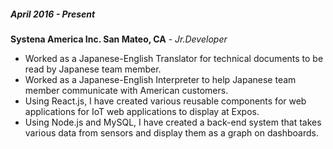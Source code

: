 ##### April 2016 - Present

__Systena America Inc. San Mateo, CA__ - *Jr.Developer*
      
- Worked as a Japanese-English Translator for technical documents to be read by Japanese team member.
- Worked as a Japanese-English Interpreter to help Japanese team member communicate with American customers.
- Using React.js, I have created various reusable components for web applications for IoT web applications to display at Expos.
- Using Node.js and MySQL, I have created a back-end system that takes various data from sensors and display them as a graph on dashboards.